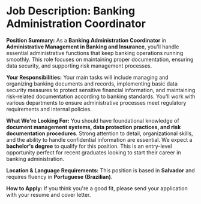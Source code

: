 # Job Description: Banking Administration Coordinator

**Position Summary:**
As a **Banking Administration Coordinator** in **Administrative Management in Banking and Insurance**, you'll handle essential administrative functions that keep banking operations running smoothly. This role focuses on maintaining proper documentation, ensuring data security, and supporting risk management processes.

**Your Responsibilities:**
Your main tasks will include managing and organizing banking documents and records, implementing basic data security measures to protect sensitive financial information, and maintaining risk-related documentation according to banking standards. You'll work with various departments to ensure administrative processes meet regulatory requirements and internal policies.

**What We're Looking For:**
You should have foundational knowledge of **document management systems, data protection practices, and risk documentation procedures**. Strong attention to detail, organizational skills, and the ability to handle confidential information are essential. We expect a **bachelor's degree** to qualify for this position. This is an entry-level opportunity perfect for recent graduates looking to start their career in banking administration.

**Location & Language Requirements:**
This position is based in **Salvador** and requires fluency in **Portuguese (Brazilian)**.

**How to Apply:**
If you think you're a good fit, please send your application with your resume and cover letter.